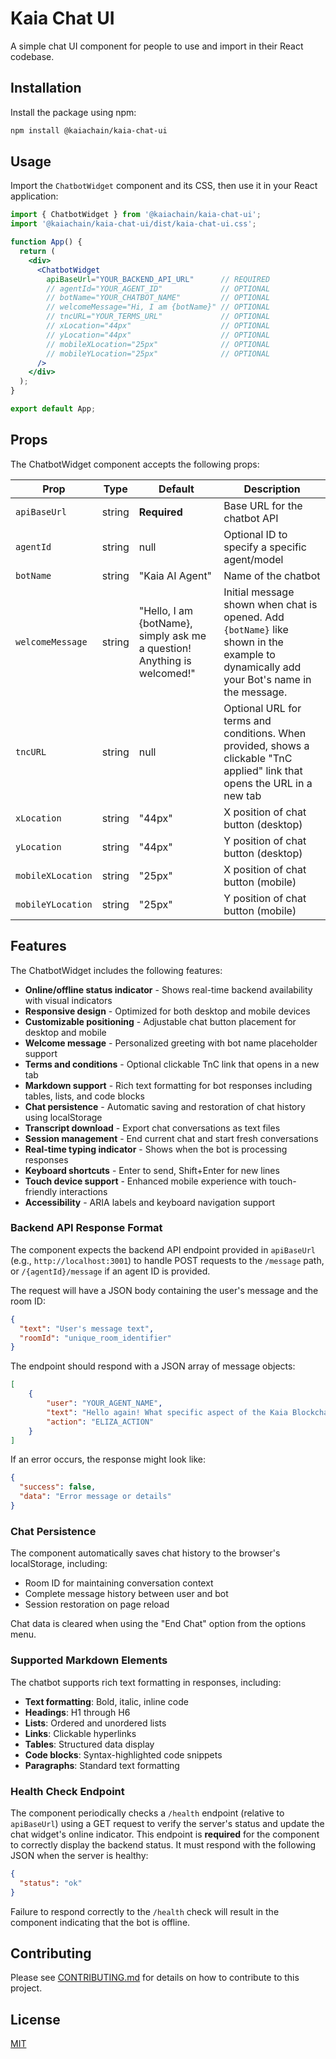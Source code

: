 # Kaia Chat UI

A simple chat UI component for people to use and import in their React codebase.

## Installation

Install the package using npm:

```bash
npm install @kaiachain/kaia-chat-ui 
```

## Usage

Import the `ChatbotWidget` component and its CSS, then use it in your React application:

```jsx
import { ChatbotWidget } from '@kaiachain/kaia-chat-ui';
import '@kaiachain/kaia-chat-ui/dist/kaia-chat-ui.css';

function App() {
  return (
    <div>
      <ChatbotWidget
        apiBaseUrl="YOUR_BACKEND_API_URL"      // REQUIRED
        // agentId="YOUR_AGENT_ID"             // OPTIONAL
        // botName="YOUR_CHATBOT_NAME"         // OPTIONAL 
        // welcomeMessage="Hi, I am {botName}" // OPTIONAL
        // tncURL="YOUR_TERMS_URL"             // OPTIONAL
        // xLocation="44px"                    // OPTIONAL
        // yLocation="44px"                    // OPTIONAL
        // mobileXLocation="25px"              // OPTIONAL
        // mobileYLocation="25px"              // OPTIONAL
      />
    </div>
  );
}

export default App;

```

## Props

The ChatbotWidget component accepts the following props:

| Prop | Type | Default | Description |
|------|------|---------|-------------|
| `apiBaseUrl` | string | **Required** | Base URL for the chatbot API |
| `agentId` | string | null | Optional ID to specify a specific agent/model |
| `botName` | string | "Kaia AI Agent" | Name of the chatbot |
| `welcomeMessage` | string | "Hello, I am {botName}, simply ask me a question! Anything is welcomed!" | Initial message shown when chat is opened. Add `{botName}` like shown in the example to dynamically add your Bot's name in the message. |
| `tncURL` | string | null | Optional URL for terms and conditions. When provided, shows a clickable "TnC applied" link that opens the URL in a new tab |
| `xLocation` | string | "44px" | X position of chat button (desktop) |
| `yLocation` | string | "44px" | Y position of chat button (desktop) |
| `mobileXLocation` | string | "25px" | X position of chat button (mobile) |
| `mobileYLocation` | string | "25px" | Y position of chat button (mobile) |

## Features

The ChatbotWidget includes the following features:

- **Online/offline status indicator** - Shows real-time backend availability with visual indicators
- **Responsive design** - Optimized for both desktop and mobile devices
- **Customizable positioning** - Adjustable chat button placement for desktop and mobile
- **Welcome message** - Personalized greeting with bot name placeholder support
- **Terms and conditions** - Optional clickable TnC link that opens in a new tab
- **Markdown support** - Rich text formatting for bot responses including tables, lists, and code blocks
- **Chat persistence** - Automatic saving and restoration of chat history using localStorage
- **Transcript download** - Export chat conversations as text files
- **Session management** - End current chat and start fresh conversations
- **Real-time typing indicator** - Shows when the bot is processing responses
- **Keyboard shortcuts** - Enter to send, Shift+Enter for new lines
- **Touch device support** - Enhanced mobile experience with touch-friendly interactions
- **Accessibility** - ARIA labels and keyboard navigation support

### Backend API Response Format

The component expects the backend API endpoint provided in `apiBaseUrl` (e.g., `http://localhost:3001`) to handle POST requests to the `/message` path, or `/{agentId}/message` if an agent ID is provided.

The request will have a JSON body containing the user's message and the room ID:

```json
{
  "text": "User's message text",
  "roomId": "unique_room_identifier"
}
```

The endpoint should respond with a JSON array of message objects:

```json
[
    {
        "user": "YOUR_AGENT_NAME",
        "text": "Hello again! What specific aspect of the Kaia Blockchain are you interested in? I can help with details on smart contracts, gas optimization, or any other Kaia-related topics you're curious about!",
        "action": "ELIZA_ACTION"
    }
]
```

If an error occurs, the response might look like:

```json
{
  "success": false,
  "data": "Error message or details"
}
```

### Chat Persistence

The component automatically saves chat history to the browser's localStorage, including:
- Room ID for maintaining conversation context
- Complete message history between user and bot
- Session restoration on page reload

Chat data is cleared when using the "End Chat" option from the options menu.

### Supported Markdown Elements

The chatbot supports rich text formatting in responses, including:
- **Text formatting**: Bold, italic, inline code
- **Headings**: H1 through H6
- **Lists**: Ordered and unordered lists
- **Links**: Clickable hyperlinks
- **Tables**: Structured data display
- **Code blocks**: Syntax-highlighted code snippets
- **Paragraphs**: Standard text formatting

### Health Check Endpoint

The component periodically checks a `/health` endpoint (relative to `apiBaseUrl`) using a GET request to verify the server's status and update the chat widget's online indicator. This endpoint is **required** for the component to correctly display the backend status. It must respond with the following JSON when the server is healthy:

```json
{
  "status": "ok"
}
```

Failure to respond correctly to the `/health` check will result in the component indicating that the bot is offline.

## Contributing

Please see [CONTRIBUTING.md](CONTRIBUTING.md) for details on how to contribute to this project.

## License

[MIT](LICENSE)
